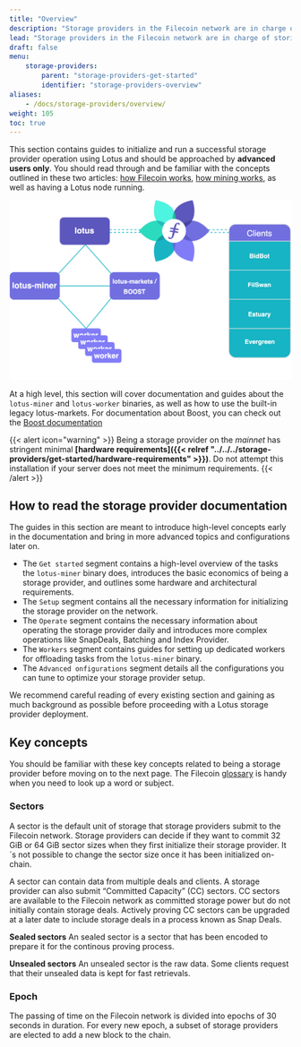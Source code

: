 ```yaml
---
title: "Overview"
description: "Storage providers in the Filecoin network are in charge of storing, providing content and creating consensus."
lead: "Storage providers in the Filecoin network are in charge of storing, providing content and creating consensus."
draft: false
menu:
    storage-providers:
        parent: "storage-providers-get-started"
        identifier: "storage-providers-overview"
aliases:
    - /docs/storage-providers/overview/
weight: 105
toc: true
---
```


This section contains guides to initialize and run a successful storage provider operation using Lotus and should be approached by **advanced users only**. You should read through and be familiar with the concepts outlined in these two articles: [how Filecoin works](https://docs.filecoin.io/about-filecoin/how-filecoin-works/), [how mining works](https://docs.filecoin.io/storage-provider/how-providing-works/), as well as having a Lotus node running.

![High Level Full Lotus System](High-Level-Full-Lotus-System.png)

At a high level, this section will cover documentation and guides about the `lotus-miner` and `lotus-worker` binaries, as well as how to use the built-in legacy lotus-markets. For documentation about Boost, you can check out the [Boost documentation](https://boost.filecoin.io)

{{< alert icon="warning" >}}
Being a storage provider on the _mainnet_ has stringent minimal **[hardware requirements]({{< relref "../../../storage-providers/get-started/hardware-requirements" >}})**. Do not attempt this installation if your server does not meet the minimum requirements.
{{< /alert >}}

## How to read the storage provider documentation

The guides in this section are meant to introduce high-level concepts early in the documentation and bring in more advanced topics and configurations later on. 

- The `Get started` segment contains a high-level overview of the tasks the `lotus-miner` binary does, introduces the basic economics of being a storage provider, and outlines some hardware and architectural requirements.
- The `Setup` segment contains all the necessary information for initializing the storage provider on the network.
- The `Operate` segment contains the necessary information about operating the storage provider daily and introduces more complex operations like SnapDeals, Batching and Index Provider.
- The `Workers` segment contains guides for setting up dedicated workers for offloading tasks from the `lotus-miner` binary.
- The `Advanced onfigurations` segment details all the configurations you can tune to optimize your storage provider setup.

We recommend careful reading of every existing section and gaining as much background as possible before proceeding with a Lotus storage provider deployment.

## Key concepts
You should be familiar with these key concepts related to being a storage provider before moving on to the next page. The Filecoin [glossary](https://spec.filecoin.io/#section-glossary) is handy when you need to look up a word or subject.

### Sectors

A sector is the default unit of storage that storage providers submit to the Filecoin network. Storage providers can decide if they want to commit 32 GiB or 64 GiB sector sizes when they first initialize their storage provider. It´s not possible to change the sector size once it has been initialized on-chain.

A sector can contain data from multiple deals and clients. A storage provider can also submit “Committed Capacity” (CC) sectors. CC sectors are available to the Filecoin network as committed storage power but do not initially contain storage deals. Actively proving CC sectors can be upgraded at a later date to include storage deals in a process known as Snap Deals.

**Sealed sectors**
An sealed sector is a sector that has been encoded to prepare it for the continous proving process.

**Unsealed sectors**
An unsealed sector is the raw data. Some clients request that their unsealed data is kept for fast retrievals.

### Epoch

The passing of time on the Filecoin network is divided into epochs of 30 seconds in duration. For every new epoch, a subset of storage providers are elected to add a new block to the chain.
